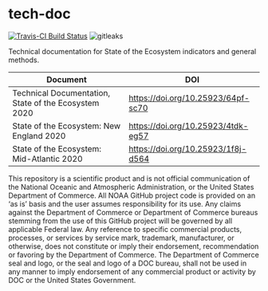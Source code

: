 # tech-doc

[![Travis-CI Build Status](https://travis-ci.org/NOAA-EDAB/tech-doc.svg?branch=master)](https://travis-ci.org/NOAA-EDAB/tech-doc)
![gitleaks](https://github.com/NOAA-EDAB/tech-doc/workflows/gitleaks/badge.svg)

Technical documentation for State of the Ecosystem indicators and general methods. 


|  Document   |  DOI  |
|--------------|-----------|
| Technical Documentation, State of the Ecosystem 2020 | https://doi.org/10.25923/64pf-sc70 |
| State of the Ecosystem: New England 2020 | https://doi.org/10.25923/4tdk-eg57 |
| State of the Ecosystem: Mid-Atlantic 2020 | https://doi.org/10.25923/1f8j-d564 |



This repository is a scientific product and is not official communication of the National Oceanic and Atmospheric Administration, or the United States Department of Commerce. All NOAA GitHub project code is provided on an ‘as is’ basis and the user assumes responsibility for its use. Any claims against the Department of Commerce or Department of Commerce bureaus stemming from the use of this GitHub project will be governed by all applicable Federal law. Any reference to specific commercial products, processes, or services by service mark, trademark, manufacturer, or otherwise, does not constitute or imply their endorsement, recommendation or favoring by the Department of Commerce. The Department of Commerce seal and logo, or the seal and logo of a DOC bureau, shall not be used in any manner to imply endorsement of any commercial product or activity by DOC or the United States Government.
